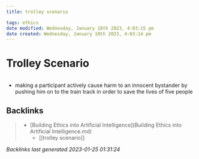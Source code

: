 ```yaml
---
title: trolley scenario

tags: ethics 
date modified: Wednesday, January 18th 2023, 4:03:15 pm
date created: Wednesday, January 18th 2023, 4:03:14 pm
---
```


# Trolley Scenario
```toc
```

- making a participant actively cause harm to an innocent bystander by pushing him on to the train track in order to save the lives of five people

## Backlinks

> - [Building Ethics into Artificial Intelligence](Building Ethics into Artificial Intelligence.md)
>   - [[trolley scenario]]

_Backlinks last generated 2023-01-25 01:31:24_
